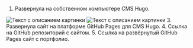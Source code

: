 1. Развернула на собственном компьютере CMS Hugo.  
<image src="/изображение_2024-04-04_125427934.png" alt="Текст с описанием картинки">  
<image src="/изображение_2024-04-04_125943065.png" alt="Текст с описанием картинки">  
3. Развернула сайт на платформе GitHub Pages для CMS Hugo.
4. Ссылка на GitHub репозиторий с сайтом.  <https://github.com/tannia6849/hugo-static-site>  
5. Ссылка на развёрнутый GitHub Pages сайт с портфолио. <https://github.com/tannia6849/tannia6849.github.io>   
